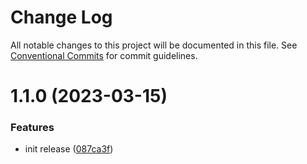 # Change Log

All notable changes to this project will be documented in this file.
See [Conventional Commits](https://conventionalcommits.org) for commit guidelines.

# 1.1.0 (2023-03-15)

### Features

- init release ([087ca3f](https://github.com/storipress/karbon-beta/commit/087ca3fabdb005a2f4d137af0a950f4217b930d1))
